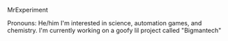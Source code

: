 MrExperiment

Pronouns: He/him
I'm interested in science, automation games, and chemistry.
I'm currently working on a goofy lil project called "Bigmantech"
